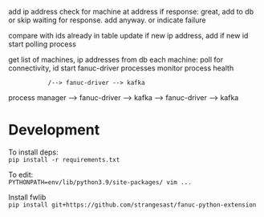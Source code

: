 
add ip address
check for machine at address
if response:
  great, add to db
or
  skip waiting for response. add anyway.
or
  indicate failure

compare with ids already in table
update if new ip address, add if new id
start polling process


get list of machines, ip addresses from db
each machine:
  poll for connectivity, id
  start fanuc-driver processes
  monitor process health


               /--> fanuc-driver --> kafka
process manager --> fanuc-driver --> kafka
               \--> fanuc-driver --> kafka


# Development
To install deps:  
`pip install -r requirements.txt`  

To edit:  
`PYTHONPATH=env/lib/python3.9/site-packages/ vim ...`  

Install fwlib  
`pip install git+https://github.com/strangesast/fanuc-python-extension`  
